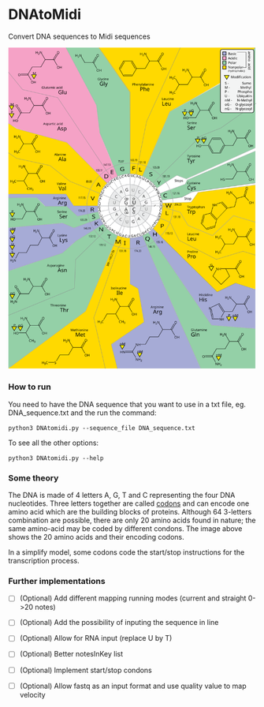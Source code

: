 # DNAtoMidi
Convert DNA sequences to Midi sequences
<p align="center"> 
<img src="CodonstoAminoacides.svg" width="600">
</p>

### How to run

You need to have the DNA sequence that you want to use in a txt file, eg. DNA_sequence.txt and the run the command:

```
python3 DNAtomidi.py --sequence_file DNA_sequence.txt
```

To see all the other options:

```
python3 DNAtomidi.py --help
```

### Some theory

The DNA is made of 4 letters A, G, T and C representing the four DNA nucleotides. Three letters together are called [codons](https://en.wikipedia.org/wiki/Codon_(disambiguation)) and can encode one amino acid which are the building blocks of proteins. Although 64 3-letters combination are possible, there are only 20 amino acids found in nature; the same amino-acid may be coded by different condons. The image above shows the 20 amino acids and their encoding codons.

In a simplify model, some codons code the start/stop instructions for the transcription process.


### Further implementations


- [ ] \(Optional) Add different mapping running modes (current and straight 0->20 notes)
- [ ] \(Optional) Add the possibility of inputing the sequence in line 
- [ ] \(Optional) Allow for RNA input (replace U by T)
- [ ] \(Optional) Better notesInKey list
- [ ] \(Optional) Implement start/stop condons
- [ ] \(Optional) Allow fastq as an input format and use quality value to map velocity

